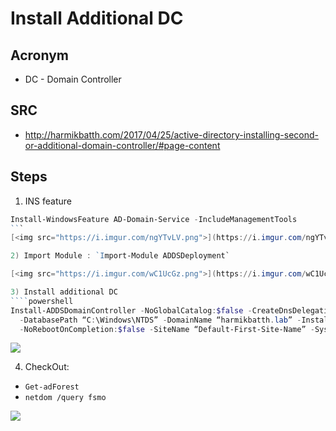 # Install Additional DC

## Acronym
* DC - Domain Controller

## SRC
* http://harmikbatth.com/2017/04/25/active-directory-installing-second-or-additional-domain-controller/#page-content

## Steps
1) INS feature
````powershell
Install-WindowsFeature AD-Domain-Service -IncludeManagementTools
```
[<img src="https://i.imgur.com/ngYTvLV.png">](https://i.imgur.com/ngYTvLV.png)

2) Import Module : `Import-Module ADDSDeployment`

[<img src="https://i.imgur.com/wC1UcGz.png">](https://i.imgur.com/wC1UcGz.png)

3) Install additional DC
````powershell
Install-ADDSDomainController -NoGlobalCatalog:$false -CreateDnsDelegation:$false -CriticalReplicationOnly:$false `
  -DatabasePath “C:\Windows\NTDS” -DomainName “harmikbatth.lab” -InstallDns:$true -LogPath “C:\Windows\NTDS” `
  -NoRebootOnCompletion:$false -SiteName “Default-First-Site-Name” -SysvolPath “C:\Windows\SYSVOL” -Force:$true
````
[<img src="https://i.imgur.com/9tzeSb5.png">](https://i.imgur.com/9tzeSb5.png)

4) CheckOut:
  * `Get-adForest`
  * `netdom /query fsmo`

[<img src="https://i.imgur.com/bFxSdjc.png">](https://i.imgur.com/bFxSdjc.png0)
